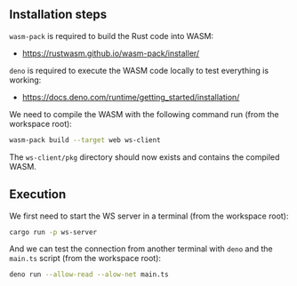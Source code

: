 ## Installation steps

`wasm-pack` is required to build the Rust code into WASM:
- https://rustwasm.github.io/wasm-pack/installer/

`deno` is required to execute the WASM code locally to test everything is working:
- https://docs.deno.com/runtime/getting_started/installation/

We need to compile the WASM with the following command run (from the workspace root):

```bash
wasm-pack build --target web ws-client
```

The `ws-client/pkg` directory should now exists and contains the compiled WASM.

## Execution

We first need to start the WS server in a terminal (from the workspace root):

```bash
cargo run -p ws-server
```

And we can test the connection from another terminal with `deno` and the `main.ts` script (from the workspace root):
```bash
deno run --allow-read --alow-net main.ts
```